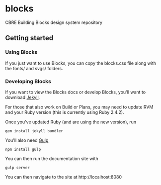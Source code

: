 # blocks

CBRE Building Blocks design system repository

## Getting started

### Using Blocks

If you just want to use Blocks, you can copy the blocks.css file along with the fonts/ and svgs/ folders.

### Developing Blocks

If you want to view the Blocks docs or develop Blocks, you'll want to download [Jekyll](https://jekyllrb.com/).

For those that also work on Build or Plans, you may need to update RVM and your Ruby version (this is currently using Ruby 2.4.2).

Once you've updated Ruby (and are using the new version), run

```
gem install jekyll bundler
```

You'll also need [Gulp](https://gulpjs.com/) 

```
npm install gulp
```

You can then run the documentation site with

```
gulp server
```

You can then navigate to the site at http://localhost:8080